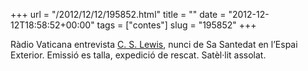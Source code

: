 +++
url = "/2012/12/12/195852.html"
title = ""
date = "2012-12-12T18:58:52+00:00"
tags = ["contes"]
slug = "195852"
+++

Ràdio Vaticana entrevista [C. S. Lewis](http://en.wikipedia.org/wiki/C._S._Lewis), nunci de Sa Santedat en l’Espai Exterior. Emissió es talla, expedició de rescat. Satèl·lit assolat.
